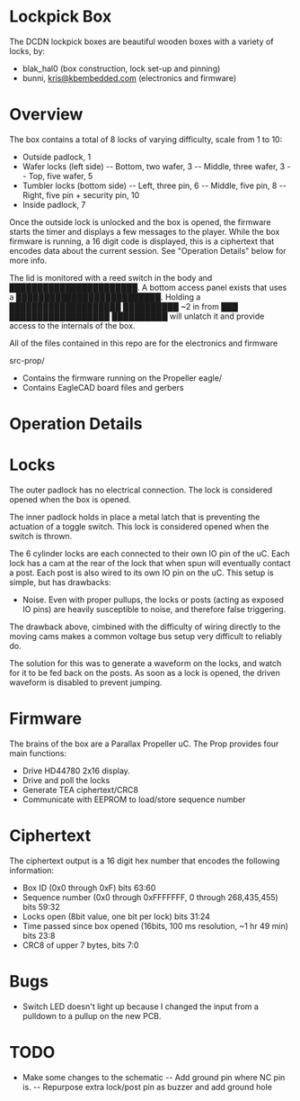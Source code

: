 Lockpick Box
======

The DCDN lockpick boxes are beautiful wooden boxes with a variety of locks, by:
- blak_hal0 (box construction, lock set-up and pinning)
- bunni, kris@kbembedded.com (electronics and firmware)

Overview
======

The box contains a total of 8 locks of varying difficulty, scale from 1 to 10:
- Outside padlock, 1
- Wafer locks (left side)
-- Bottom, two wafer, 3
-- Middle, three wafer, 3
-- Top, five wafer, 5
- Tumbler locks (bottom side)
-- Left, three pin, 6
-- Middle, five pin, 8
-- Right, five pin + security pin, 10
- Inside padlock, 7

Once the outside lock is unlocked and the box is opened, the firmware starts
the timer and displays a few messages to the player.  While the box firmware
is running, a 16 digit code is displayed, this is a ciphertext that encodes
data about the current session.  See "Operation Details" below for more info.

The lid is monitored with a reed switch in the body and ███████████████████████.  A bottom access panel exists that uses a ██████████████████████████.  Holding a ████████████████████ ██████████ ~2 in from ███ 
██████████████████ ██████████ will unlatch it and provide access to the 
internals of the box.


All of the files contained in this repo are for the electronics and firmware

src-prop/
- Contains the firmware running on the Propeller
eagle/
- Contains EagleCAD board files and gerbers


Operation Details
======

Locks
======

The outer padlock has no electrical connection.  The lock is considered opened
when the box is opened.

The inner padlock holds in place a metal latch that is preventing the actuation
of a toggle switch.  This lock is considered opened when the switch is thrown.

The 6 cylinder locks are each connected to their own IO pin of the uC.  Each 
lock has a cam at the rear of the lock that when spun will eventually contact
a post.  Each post is also wired to its own IO pin on the uC.  This setup
is simple, but has drawbacks:
- Noise.  Even with proper pullups, the locks or posts (acting as exposed IO
  pins) are heavily susceptible to noise, and therefore false triggering.

The drawback above, cimbined with the difficulty of wiring directly to 
the moving cams makes a common voltage bus setup very difficult to reliably do.

The solution for this was to generate a waveform on the locks, and watch for
it to be fed back on the posts.  As soon as a lock is opened, the driven
waveform is disabled to prevent jumping.  


Firmware
======

The brains of the box are a Parallax Propeller uC.  The Prop provides four
main functions:
- Drive HD44780 2x16 display.
- Drive and poll the locks
- Generate TEA ciphertext/CRC8
- Communicate with EEPROM to load/store sequence number


Ciphertext
======

The ciphertext output is a 16 digit hex number that encodes the following 
information:
- Box ID (0x0 through 0xF) bits 63:60
- Sequence number (0x0 through 0xFFFFFFF, 0 through 268,435,455) bits 59:32
- Locks open (8bit value, one bit per lock) bits 31:24
- Time passed since box opened (16bits, 100 ms resolution, ~1 hr 49 min) bits 23:8
- CRC8 of upper 7 bytes, bits 7:0


Bugs
======

- Switch LED doesn't light up because I changed the input from a pulldown 
    to a pullup on the new PCB.


TODO
======

- Make some changes to the schematic
-- Add ground pin where NC pin is. 
-- Repurpose extra lock/post pin as buzzer and add ground hole

